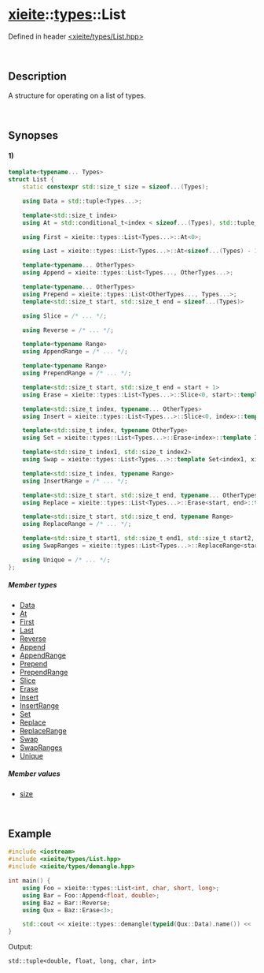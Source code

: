 # [xieite](../xieite.md)\:\:[types](../types.md)\:\:List
Defined in header [<xieite/types/List.hpp>](../../include/xieite/types/List.hpp)

&nbsp;

## Description
A structure for operating on a list of types.

&nbsp;

## Synopses
#### 1)
```cpp
template<typename... Types>
struct List {
    static constexpr std::size_t size = sizeof...(Types);

    using Data = std::tuple<Types...>;

    template<std::size_t index>
    using At = std::conditional_t<index < sizeof...(Types), std::tuple_element<index, xieite::types::List<Types...>::Data>, std::type_identity<void>>::type;

    using First = xieite::types::List<Types...>::At<0>;

    using Last = xieite::types::List<Types...>::At<sizeof...(Types) - 1>;

    template<typename... OtherTypes>
    using Append = xieite::types::List<Types..., OtherTypes...>;

    template<typename... OtherTypes>
    using Prepend = xieite::types::List<OtherTypes..., Types...>;
    template<std::size_t start, std::size_t end = sizeof...(Types)>

    using Slice = /* ... */;

    using Reverse = /* ... */;

    template<typename Range>
    using AppendRange = /* ... */;

    template<typename Range>
    using PrependRange = /* ... */;

    template<std::size_t start, std::size_t end = start + 1>
    using Erase = xieite::types::List<Types...>::Slice<0, start>::template AppendRange<xieite::types::List<Types...>::Slice<end>>;

    template<std::size_t index, typename... OtherTypes>
    using Insert = xieite::types::List<Types...>::Slice<0, index>::template Append<OtherTypes...>::template AppendRange<xieite::types::List<Types...>::Slice<index>>;

    template<std::size_t index, typename OtherType>
    using Set = xieite::types::List<Types...>::Erase<index>::template Insert<index, OtherType>;

    template<std::size_t index1, std::size_t index2>
    using Swap = xieite::types::List<Types...>::template Set<index1, xieite::types::List<Types...>::At<index2>>::template Set<index2, xieite::types::List<Types...>::At<index1>>;

    template<std::size_t index, typename Range>
    using InsertRange = /* ... */;

    template<std::size_t start, std::size_t end, typename... OtherTypes>
    using Replace = xieite::types::List<Types...>::Erase<start, end>::template Insert<start, OtherTypes...>;

    template<std::size_t start, std::size_t end, typename Range>
    using ReplaceRange = /* ... */;

    template<std::size_t start1, std::size_t end1, std::size_t start2, std::size_t end2>
    using SwapRanges = xieite::types::List<Types...>::ReplaceRange<start1, end1, xieite::types::List<Types...>::Slice<start2, end2>>::template ReplaceRange<start2, end2, xieite::types::List<Types...>::Slice<start1, end1>>;

    using Unique = /* ... */;
};
```
##### Member types
- [Data](./List/1/Data.md)
- [At](./List/1/At.md)
- [First](./List/1/First.md)
- [Last](./List/1/Last.md)
- [Reverse](./List/1/Reverse.md)
- [Append](./List/1/Append.md)
- [AppendRange](./List/1/AppendRange.md)
- [Prepend](./List/1/Prepend.md)
- [PrependRange](./List/1/PrependRange.md)
- [Slice](./List/1/Slice.md)
- [Erase](./List/1/Erase.md)
- [Insert](./List/1/Insert.md)
- [InsertRange](./List/1/InsertRange.md)
- [Set](./List/1/Set.md)
- [Replace](./List/1/Replace.md)
- [ReplaceRange](./List/1/ReplaceRange.md)
- [Swap](./List/1/Swap.md)
- [SwapRanges](./List/1/SwapRanges.md)
- [Unique](./List/1/Unique.md)
##### Member values
- [size](./List/1/size.md)

&nbsp;

## Example
```cpp
#include <iostream>
#include <xieite/types/List.hpp>
#include <xieite/types/demangle.hpp>

int main() {
    using Foo = xieite::types::List<int, char, short, long>;
    using Bar = Foo::Append<float, double>;
    using Baz = Bar::Reverse;
    using Qux = Baz::Erase<3>;

    std::cout << xieite::types::demangle(typeid(Qux::Data).name()) << '\n';
}
```
Output:
```
std::tuple<double, float, long, char, int>
```

